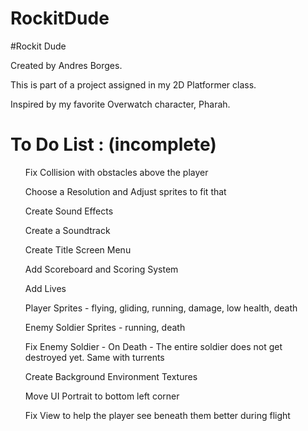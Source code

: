 # RockitDude

#Rockit Dude

<p>Created by Andres Borges.</p>

<p>This is part of a project assigned in my 2D Platformer class.</p>

<p>Inspired by my favorite Overwatch character, Pharah.</p>


<h1>To Do List : (incomplete)</h1>
<ol>Fix Collision with obstacles above the player</ol>
<ol>Choose a Resolution and Adjust sprites to fit that</ol>
<ol>Create Sound Effects</ol>
<ol>Create a Soundtrack</ol>
<ol>Create Title Screen Menu</ol>
<ol>Add Scoreboard and Scoring System</ol>
<ol>Add Lives</ol>
<ol>Player Sprites - flying, gliding, running, damage, low health, death</ol>
<ol>Enemy Soldier Sprites - running, death</ol>
<ol>Fix Enemy Soldier - On Death - The entire soldier does not get destroyed yet. Same with turrents</ol>
<ol>Create Background Environment Textures</ol>
<ol>Move UI Portrait to bottom left corner</ol>
<ol>Fix View to help the player see beneath them better during flight</ol>